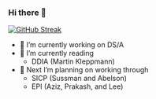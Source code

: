 ### Hi there 👋

[![GitHub Streak](http://github-readme-streak-stats.herokuapp.com?user=sss-ng&theme=dark&hide_border=true&date_format=M%20j%5B%2C%20Y%5D)](https://git.io/streak-stats)


- 🔭 I’m currently working on DS/A
- 🌱 I’m currently reading 
    - DDIA (Martin Kleppmann)
- 🤔 Next I’m planning on working through
    - SICP (Sussman and Abelson)
    - EPI (Aziz, Prakash, and Lee)




<!--

- 👯 I’m looking to collaborate on ...
- 💬 Ask me about ...
- 📫 How to reach me: ...
- 😄 Pronouns: ...
- ⚡ Fun fact: ...
-->

